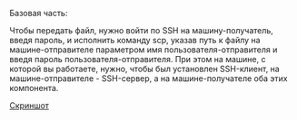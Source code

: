 Базовая часть:

Чтобы передать файл, нужно войти по SSH на машину-получатель, введя пароль, и исполнить команду scp, указав путь к файлу на машине-отправителе параметром имя пользователя-отправителя и введя пароль пользователя-отправителя. При этом на машине, с которой вы работаете, нужно, чтобы был установлен SSH-клиент, на машине-отправителе - SSH-сервер, а на машине-получателе оба этих компонента.

[Скриншот](https://github.com/warmike01/Skyware_Group/blob/master/Screenshot%20from%202023-09-17%2016-44-55.png)
